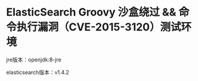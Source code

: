 # ElasticSearch Groovy 沙盒绕过 && 命令执行漏洞（CVE-2015-3120）测试环境

jre版本：openjdk:8-jre

elasticsearch版本：v1.4.2